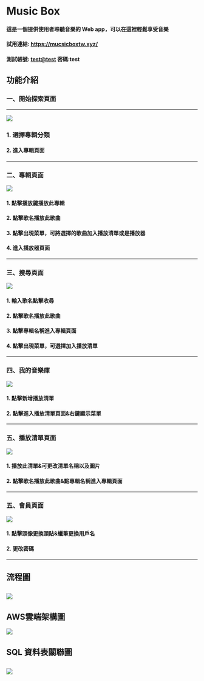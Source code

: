 # Music Box
#### 這是一個提供使用者聆聽音樂的 Web app，可以在這裡輕鬆享受音樂
#### 試用連結: <https://mucsicboxtw.xyz/>
#### 測試帳號: <test@test>  密碼:test

## 功能介紹
### 一、開始探索頁面
------------------------------------------------------------------
[![](https://github.com/sh-tasi/test001/blob/main/musicpic/%E9%A6%96%E9%A0%81.png?raw=true)](https://github.com/sh-tasi/test001/blob/main/musicpic/%E9%A6%96%E9%A0%81.png?raw=true "index")
### 1. 選擇專輯分類
#### 2. 進入專輯頁面
-----------------------------------------------------------------
### 二、專輯頁面
[![](https://github.com/sh-tasi/test001/blob/main/musicpic/2.png?raw=true)](https://github.com/sh-tasi/test001/blob/main/musicpic/2.png?raw=true "album")
#### 1. 點擊播放鍵播放此專輯
#### 2. 點擊歌名播放此歌曲
#### 3. 點擊出現菜單，可將選擇的歌曲加入播放清單或是播放器
#### 4. 進入播放器頁面
---------------------------------------------------------------
### 三、搜尋頁面
[![](https://github.com/sh-tasi/test001/blob/main/musicpic/3.png?raw=true)](https://github.com/sh-tasi/test001/blob/main/musicpic/3.png?raw=true "search")
#### 1. 輸入歌名點擊收尋
#### 2. 點擊歌名播放此歌曲
#### 3. 點擊專輯名稱進入專輯頁面
#### 4. 點擊出現菜單，可選擇加入播放清單
----------------------------------------------------------
### 四、我的音樂庫
[![](https://github.com/sh-tasi/test001/blob/main/musicpic/4.png?raw=true)](https://github.com/sh-tasi/test001/blob/main/musicpic/4.png?raw=true "musicbox")
#### 1. 點擊新增播放清單
#### 2. 點擊進入播放清單頁面&右鍵顯示菜單
-----------------------------------------------------------
### 五、播放清單頁面
[![](https://github.com/sh-tasi/test001/blob/main/musicpic/5.png?raw=true)](https://github.com/sh-tasi/test001/blob/main/musicpic/5.png?raw=true "playlist")
#### 1. 播放此清單&可更改清單名稱以及圖片
#### 2. 點擊歌名播放此歌曲&點專輯名稱進入專輯頁面
----------------------------------------------------------
### 五、會員頁面
[![](https://github.com/sh-tasi/test001/blob/main/musicpic/8.png?raw=true)](https://github.com/sh-tasi/test001/blob/main/musicpic/8.png?raw=true "member")
#### 1. 點擊頭像更換頭貼&蠟筆更換用戶名
#### 2. 更改密碼
-----------------------------------------------------------------
## 流程圖
[![](https://github.com/sh-tasi/test001/blob/main/musicpic/%E6%B5%81%E7%A8%8B%E5%9C%96.png?raw=true)](https://github.com/sh-tasi/test001/blob/main/musicpic/%E6%B5%81%E7%A8%8B%E5%9C%96.png?raw=true "flow")
----------------------------------------------------------------
## AWS雲端架構圖
[![](https://github.com/sh-tasi/test001/blob/main/musicpic/musicbox%E9%9B%B2%E7%AB%AF%E6%9E%B6%E6%A7%8B%E5%9C%96.png?raw=true)](https://github.com/sh-tasi/test001/blob/main/musicpic/musicbox%E9%9B%B2%E7%AB%AF%E6%9E%B6%E6%A7%8B%E5%9C%96.png?raw=true "AWS")
## SQL 資料表關聯圖
[![](https://github.com/sh-tasi/test001/blob/main/musicpic/TABLSE.png?raw=true)](https://github.com/sh-tasi/test001/blob/main/musicpic/TABLSE.png?raw=true "mysql")
--------------------------------------------------------------------------------------